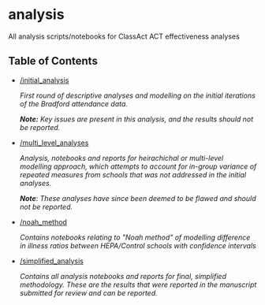 # analysis

All analysis scripts/notebooks for ClassAct ACT effectiveness analyses

## Table of Contents

  - [/initial_analysis](https://github.com/yhcr-samrelins/class_act_analysis/tree/main/analysis/initial_analysis)
  
    *First round of descriptive analyses and modelling on the initial iterations of the Bradford attendance data.*

    ***Note:** Key issues are present in this analysis, and the results should not be reported.*
  
  - [/multi_level_analyses](https://github.com/yhcr-samrelins/class_act_analysis/tree/main/analysis/multi_level_analyses)
  
    *Analysis, notebooks and reports for heirachichal or multi-level modelling approach, which attempts to account for in-group variance of repeated measures from schools that was not addressed in the initial analyses.*

    ***Note**: These analyses have since been deemed to be flawed and should not be reported.*

  - [/noah_method](https://github.com/yhcr-samrelins/class_act_analysis/tree/main/analysis/noah_method)
  
    *Contains notebooks relating to "Noah method" of modelling difference in illness ratios between HEPA/Control schools with confidence intervals*
    
  - [/simplified_analysis](https://github.com/yhcr-samrelins/class_act_analysis/tree/main/analysis/simplified_analysis)
  
    *Contains all analysis notebooks and reports for final, simplified methodology. These are the results that were reported in the manuscript submitted for review and can be reported.*
##
